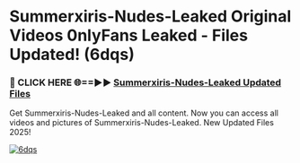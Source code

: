 # Summerxiris-Nudes-Leaked Original Videos 0nlyFans Leaked - Files Updated! (6dqs)

<h3>🔴 CLICK HERE 🌐==►► <a href="https://tinyurl.com/yc6ubb5a" rel="nofollow">Summerxiris-Nudes-Leaked Updated Files</a></h3>

Get Summerxiris-Nudes-Leaked and all content. Now you can access all videos and pictures of Summerxiris-Nudes-Leaked. New Updated Files 2025!

[![6dqs](https://i.imgur.com/7eu0CRL.gif)](https://tinyurl.com/yc6ubb5a)
